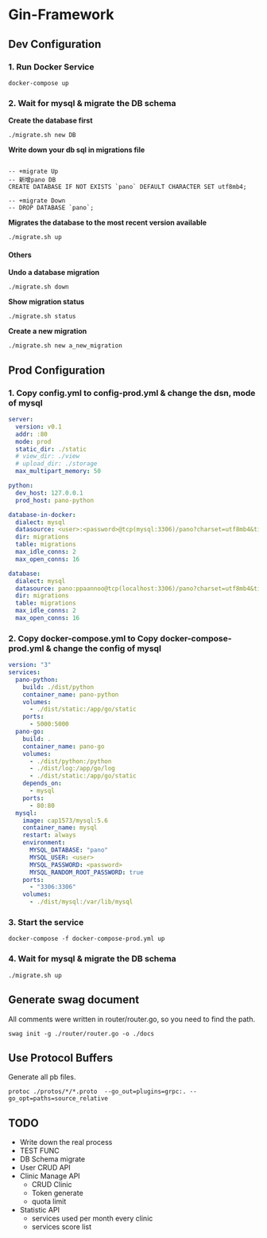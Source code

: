 # Gin-Framework


## Dev Configuration

### 1. Run Docker Service

```
docker-compose up
```

### 2. Wait for mysql & migrate the DB schema

**Create the database first**

```
./migrate.sh new DB
```

**Write down your db sql in migrations file**

```

-- +migrate Up
-- 新增pano DB
CREATE DATABASE IF NOT EXISTS `pano` DEFAULT CHARACTER SET utf8mb4;

-- +migrate Down
-- DROP DATABASE `pano`;

```

**Migrates the database to the most recent version available**

```
./migrate.sh up
```

#### Others 

**Undo a database migration**

```
./migrate.sh down
```

**Show migration status**

```
./migrate.sh status
```

**Create a new migration**

```
./migrate.sh new a_new_migration
```



## Prod Configuration

### 1. Copy config.yml to config-prod.yml & change the dsn, mode of mysql

```yml
server:
  version: v0.1
  addr: :80
  mode: prod
  static_dir: ./static
  # view_dir: ./view
  # upload_dir: ./storage
  max_multipart_memory: 50

python:
  dev_host: 127.0.0.1
  prod_host: pano-python

database-in-docker:
  dialect: mysql
  datasource: <user>:<password>@tcp(mysql:3306)/pano?charset=utf8mb4&timeout=10s&parseTime=True
  dir: migrations
  table: migrations
  max_idle_conns: 2
  max_open_conns: 16

database:
  dialect: mysql
  datasource: pano:ppaannoo@tcp(localhost:3306)/pano?charset=utf8mb4&timeout=10s&parseTime=True
  dir: migrations
  table: migrations
  max_idle_conns: 2
  max_open_conns: 16
```


### 2. Copy docker-compose.yml to Copy docker-compose-prod.yml & change the config of mysql

```yml
version: "3"
services:
  pano-python:
    build: ./dist/python
    container_name: pano-python
    volumes:
      - ./dist/static:/app/go/static
    ports:
      - 5000:5000
  pano-go:
    build: .
    container_name: pano-go
    volumes:
      - ./dist/python:/python
      - ./dist/log:/app/go/log
      - ./dist/static:/app/go/static
    depends_on:
      - mysql
    ports:
      - 80:80
  mysql:
    image: cap1573/mysql:5.6
    container_name: mysql
    restart: always
    environment:
      MYSQL_DATABASE: "pano"
      MYSQL_USER: <user>
      MYSQL_PASSWORD: <password>
      MYSQL_RANDOM_ROOT_PASSWORD: true
    ports:
      - "3306:3306"
    volumes:
      - ./dist/mysql:/var/lib/mysql

```

### 3. Start the service

```
docker-compose -f docker-compose-prod.yml up
```

### 4. Wait for mysql & migrate the DB schema

```
./migrate.sh up
```

## Generate swag document

All comments were written in router/router.go, so you need to find the path.

```
swag init -g ./router/router.go -o ./docs
```

## Use Protocol Buffers

Generate all pb files.

```
protoc ./protos/*/*.proto  --go_out=plugins=grpc:. --go_opt=paths=source_relative
```

## TODO

- Write down the real process
- TEST FUNC
- DB Schema migrate
- User CRUD API
- Clinic Manage API
  - CRUD Clinic
  - Token generate
  - quota limit
- Statistic API
  - services used per month every clinic
  - services score list